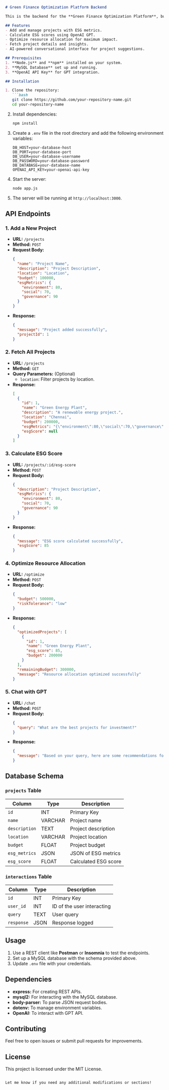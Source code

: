 ```markdown
# Green Finance Optimization Platform Backend

This is the backend for the **Green Finance Optimization Platform**, built using Node.js, Express, MySQL, and OpenAI's GPT API. It provides RESTful APIs for project management, ESG scoring, resource optimization, and AI-powered insights.

## Features
- Add and manage projects with ESG metrics.
- Calculate ESG scores using OpenAI GPT.
- Optimize resource allocation for maximum impact.
- Fetch project details and insights.
- AI-powered conversational interface for project suggestions.

## Prerequisites
1. **Node.js** and **npm** installed on your system.
2. **MySQL Database** set up and running.
3. **OpenAI API Key** for GPT integration.

## Installation

1. Clone the repository:
   ```bash
   git clone https://github.com/your-repository-name.git
   cd your-repository-name
   ```

2. Install dependencies:
   ```bash
   npm install
   ```

3. Create a `.env` file in the root directory and add the following environment variables:
   ```env
   DB_HOST=your-database-host
   DB_PORT=your-database-port
   DB_USER=your-database-username
   DB_PASSWORD=your-database-password
   DB_DATABASE=your-database-name
   OPENAI_API_KEY=your-openai-api-key
   ```

4. Start the server:
   ```bash
   node app.js
   ```

5. The server will be running at `http://localhost:3000`.

## API Endpoints

### **1. Add a New Project**
- **URL:** `/projects`
- **Method:** `POST`
- **Request Body:**
  ```json
  {
    "name": "Project Name",
    "description": "Project Description",
    "location": "Location",
    "budget": 100000,
    "esgMetrics": {
      "environment": 80,
      "social": 70,
      "governance": 90
    }
  }
  ```
- **Response:**
  ```json
  {
    "message": "Project added successfully",
    "projectId": 1
  }
  ```

### **2. Fetch All Projects**
- **URL:** `/projects`
- **Method:** `GET`
- **Query Parameters:** (Optional)
  - `location`: Filter projects by location.
- **Response:**
  ```json
  [
    {
      "id": 1,
      "name": "Green Energy Plant",
      "description": "A renewable energy project.",
      "location": "Chennai",
      "budget": 200000,
      "esgMetrics": "{\"environment\":80,\"social\":70,\"governance\":90}",
      "esgScore": null
    }
  ]
  ```

### **3. Calculate ESG Score**
- **URL:** `/projects/:id/esg-score`
- **Method:** `POST`
- **Request Body:**
  ```json
  {
    "description": "Project Description",
    "esgMetrics": {
      "environment": 80,
      "social": 70,
      "governance": 90
    }
  }
  ```
- **Response:**
  ```json
  {
    "message": "ESG score calculated successfully",
    "esgScore": 85
  }
  ```

### **4. Optimize Resource Allocation**
- **URL:** `/optimize`
- **Method:** `POST`
- **Request Body:**
  ```json
  {
    "budget": 500000,
    "riskTolerance": "low"
  }
  ```
- **Response:**
  ```json
  {
    "optimizedProjects": [
      {
        "id": 1,
        "name": "Green Energy Plant",
        "esg_score": 85,
        "budget": 200000
      }
    ],
    "remainingBudget": 300000,
    "message": "Resource allocation optimized successfully"
  }
  ```

### **5. Chat with GPT**
- **URL:** `/chat`
- **Method:** `POST`
- **Request Body:**
  ```json
  {
    "query": "What are the best projects for investment?"
  }
  ```
- **Response:**
  ```json
  {
    "message": "Based on your query, here are some recommendations for sustainable investments."
  }
  ```

## Database Schema

### `projects` Table
| Column       | Type       | Description                 |
|--------------|------------|-----------------------------|
| `id`         | INT        | Primary Key                 |
| `name`       | VARCHAR    | Project name                |
| `description`| TEXT       | Project description         |
| `location`   | VARCHAR    | Project location            |
| `budget`     | FLOAT      | Project budget              |
| `esg_metrics`| JSON       | JSON of ESG metrics         |
| `esg_score`  | FLOAT      | Calculated ESG score        |

### `interactions` Table
| Column       | Type       | Description                 |
|--------------|------------|-----------------------------|
| `id`         | INT        | Primary Key                 |
| `user_id`    | INT        | ID of the user interacting  |
| `query`      | TEXT       | User query                  |
| `response`   | JSON       | Response logged             |

## Usage

1. Use a REST client like **Postman** or **Insomnia** to test the endpoints.
2. Set up a MySQL database with the schema provided above.
3. Update `.env` file with your credentials.

## Dependencies
- **express:** For creating REST APIs.
- **mysql2:** For interacting with the MySQL database.
- **body-parser:** To parse JSON request bodies.
- **dotenv:** To manage environment variables.
- **OpenAI:** To interact with GPT API.

## Contributing
Feel free to open issues or submit pull requests for improvements.

## License
This project is licensed under the MIT License.
```

Let me know if you need any additional modifications or sections!
